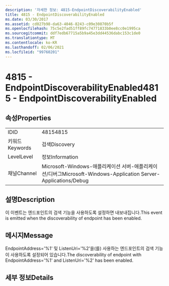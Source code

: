 ```yaml
---
description: '자세한 정보: 4815-EndpointDiscoverabilityEnabled'
title: 4815 - EndpointDiscoverabilityEnabled
ms.date: 03/30/2017
ms.assetid: cd027b98-da63-4046-8243-c09e30870b5f
ms.openlocfilehash: 75c5e2fad51ff89fc74771833b0ee8cc0e1995ca
ms.sourcegitcommit: ddf7edb67715a5b9a45e3dd44536dabc153c1de0
ms.translationtype: MT
ms.contentlocale: ko-KR
ms.lasthandoff: 02/06/2021
ms.locfileid: "99760201"
---
```

# <a name="4815---endpointdiscoverabilityenabled"></a><span data-ttu-id="683bf-103">4815 - EndpointDiscoverabilityEnabled</span><span class="sxs-lookup"><span data-stu-id="683bf-103">4815 - EndpointDiscoverabilityEnabled</span></span>

## <a name="properties"></a><span data-ttu-id="683bf-104">속성</span><span class="sxs-lookup"><span data-stu-id="683bf-104">Properties</span></span>  
  
|||  
|-|-|  
|<span data-ttu-id="683bf-105">ID</span><span class="sxs-lookup"><span data-stu-id="683bf-105">ID</span></span>|<span data-ttu-id="683bf-106">4815</span><span class="sxs-lookup"><span data-stu-id="683bf-106">4815</span></span>|  
|<span data-ttu-id="683bf-107">키워드</span><span class="sxs-lookup"><span data-stu-id="683bf-107">Keywords</span></span>|<span data-ttu-id="683bf-108">검색</span><span class="sxs-lookup"><span data-stu-id="683bf-108">Discovery</span></span>|  
|<span data-ttu-id="683bf-109">Level</span><span class="sxs-lookup"><span data-stu-id="683bf-109">Level</span></span>|<span data-ttu-id="683bf-110">정보</span><span class="sxs-lookup"><span data-stu-id="683bf-110">Information</span></span>|  
|<span data-ttu-id="683bf-111">채널</span><span class="sxs-lookup"><span data-stu-id="683bf-111">Channel</span></span>|<span data-ttu-id="683bf-112">Microsoft-Windows-애플리케이션 서버-애플리케이션/디버그</span><span class="sxs-lookup"><span data-stu-id="683bf-112">Microsoft-Windows-Application Server-Applications/Debug</span></span>|  
  
## <a name="description"></a><span data-ttu-id="683bf-113">설명</span><span class="sxs-lookup"><span data-stu-id="683bf-113">Description</span></span>  

 <span data-ttu-id="683bf-114">이 이벤트는 엔드포인트의 검색 기능을 사용하도록 설정하면 내보내집니다.</span><span class="sxs-lookup"><span data-stu-id="683bf-114">This event is emitted when the discoverability of endpoint has been enabled.</span></span>  
  
## <a name="message"></a><span data-ttu-id="683bf-115">메시지</span><span class="sxs-lookup"><span data-stu-id="683bf-115">Message</span></span>  

 <span data-ttu-id="683bf-116">EndpointAddress='%1' 및 ListenUri='%2'을(를) 사용하는 엔드포인트의 검색 기능이 사용하도록 설정되어 있습니다.</span><span class="sxs-lookup"><span data-stu-id="683bf-116">The discoverability of endpoint with EndpointAddress='%1' and ListenUri='%2' has been enabled.</span></span>  
  
## <a name="details"></a><span data-ttu-id="683bf-117">세부 정보</span><span class="sxs-lookup"><span data-stu-id="683bf-117">Details</span></span>
